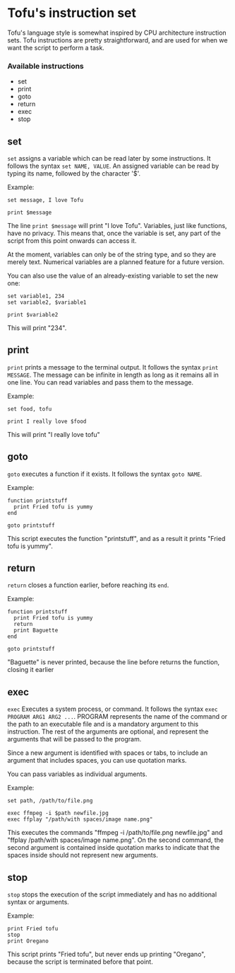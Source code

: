 # Tofu's instruction set

Tofu's language style is somewhat inspired by CPU architecture instruction sets. Tofu instructions are pretty straightforward, and are used for when we want the script to perform a task.

### Available instructions

* set
* print
* goto
* return
* exec
* stop


## set

`set` assigns a variable which can be read later by some instructions. It follows the syntax `set NAME, VALUE`. An assigned variable can be read by typing its name, followed by the character '$'.

Example:

```
set message, I love Tofu

print $message
```

The line `print $message` will print "I love Tofu". Variables, just like functions, have no privacy. This means that, once the variable is set, any part of the script from this point onwards can access it.

At the moment, variables can only be of the string type, and so they are merely text. Numerical variables are a planned feature for a future version.

You can also use the value of an already-existing variable to set the new one:

```
set variable1, 234
set variable2, $variable1

print $variable2
```

This will print "234".

## print

`print` prints a message to the terminal output. It follows the syntax `print MESSAGE`. The message can be infinite in length as long as it remains all in one line. You can read variables and pass them to the message.

Example:

```
set food, tofu

print I really love $food
```
This will print "I really love tofu"

## goto

`goto` executes a function if it exists. It follows the syntax `goto NAME`.

Example:

```
function printstuff
  print Fried tofu is yummy
end

goto printstuff
```
This script executes the function "printstuff", and as a result it prints "Fried tofu is yummy".

## return

`return` closes a function earlier, before reaching its `end`.

Example:

```
function printstuff
  print Fried tofu is yummy
  return
  print Baguette
end

goto printstuff
```

"Baguette" is never printed, because the line before returns the function, closing it earlier

## exec

`exec` Executes a system process, or command. It follows the syntax `exec PROGRAM ARG1 ARG2 ...`. PROGRAM represents the name of the command or the path to an executable file and is a mandatory argument to this instruction. The rest of the arguments are optional, and represent the arguments that will be passed to the program.

Since a new argument is identified with spaces or tabs, to include an argument that includes spaces, you can use quotation marks.

You can pass variables as individual arguments.

Example:

```
set path, /path/to/file.png

exec ffmpeg -i $path newfile.jpg
exec ffplay "/path/with spaces/image name.png"
```
This executes the commands "ffmpeg -i /path/to/file.png newfile.jpg" and "ffplay /path/with spaces/image name.png". On the second command, the second argument is contained inside quotation marks to indicate that the spaces inside should not represent new arguments.

## stop

`stop` stops the execution of the script immediately and has no additional syntax or arguments.

Example:

```
print Fried tofu
stop
print Oregano
```
This script prints "Fried tofu", but never ends up printing "Oregano", because the script is terminated before that point.

